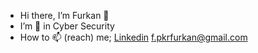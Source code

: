 - Hi there, I’m Furkan 👋
-  I’m 👀 in Cyber Security
- How to 📫 (reach) me; <a href="https://www.linkedin.com/in/furkan-peker-a9b1061ba">Linkedin</a>        f.pkrfurkan@gmail.com




<!---
furkanpeker/furkanpeker is a ✨ special ✨ repository because its `README.md` (this file) appears on your GitHub profile.
You can click the Preview link to take a look at your changes.
--->
